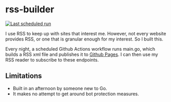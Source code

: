 # rss-builder

[![Last scheduled run](https://github.com/guille/rss-builder/actions/workflows/deploy.yml/badge.svg?event=schedule)](https://github.com/guille/rss-builder/actions/workflows/deploy.yml)

I use RSS to keep up with sites that interest me. However, not every website provides RSS, or one that is granular enough for my interest. So I built this.

Every night, a scheduled Github Actions workflow runs main.go, which builds a RSS xml file and publishes it to [Github Pages](https://guille.github.io/rss-builder/). I can then use my RSS reader to subscribe to these endpoints.

## Limitations

- Built in an afternoon by someone new to Go.
- It makes no attempt to get around bot protection measures.
